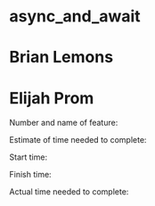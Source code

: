 # async_and_await

# Brian Lemons

# Elijah Prom

Number and name of feature:

Estimate of time needed to complete:

Start time:

Finish time:

Actual time needed to complete:
